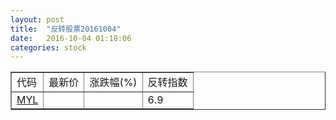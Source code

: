 ```yaml
---
layout: post
title:  "反转股票20161004"
date:   2016-10-04 01:18:06
categories: stock
---
```


<script type="text/javascript">
var stockList = []
stockList.push('gb_myl');
</script>

<table border="1">
 <tr>
 <td>代码</td>
  <td>最新价</td>
  <td>涨跌幅(%)</td>
 <td>反转指数</td>
</tr>
  <tr id="myl"><td><a href="http://stock.finance.sina.com.cn/usstock/quotes/MYL.html" target="_blank">MYL</a></td><td></td><td></td><td>6.9</td></tr>
</table>
